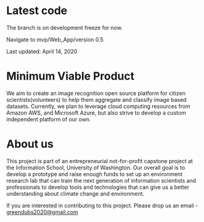 # Latest code
The branch is on development freeze for now.

Navigate to mvp/Web_App/version 0.5 

Last updated: April 14, 2020


# Minimum Viable Product
We aim to create an image recognition open source platform for citizen scientists(volunteers) to help them aggregate and classify image based datasets. Currently, we plan to leverage cloud computing resources from Amazon AWS, and Microsoft Azure, but also strive to develop a custom independent platform of our own.

# About us
This project is part of an entrepreneurial not-for-profit capstone project at the Information School, University of Washington. Our overall goal is to develop a prototype and raise enough funds to set up an environment research lab that can train the next generation of information scientists and professionals to develop tools and technologies that can give us a better understanding about climate change and environment. 

If you are interested in contributing to this project. Please drop us an email - greendubs2020@gmail.com
